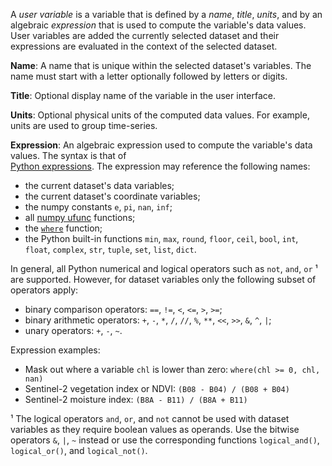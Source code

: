 A _user variable_ is a variable that is defined by a _name_, _title_, _units_, 
and by an algebraic _expression_ that is used to compute the variable's data 
values. User variables are added the currently selected dataset and their
expressions are evaluated in the context of the selected dataset.

**Name**: A name that is unique within the selected dataset's variables.
The name must start with a letter optionally followed by letters or digits. 

**Title**: Optional display name of the variable in the user interface.

**Units**: Optional physical units of the computed data values.
For example, units are used to group time-series.

**Expression**: An algebraic expression used to compute the variable's data
values. The syntax is that of  
[Python expressions](https://docs.python.org/3/reference/expressions.html). 
The expression may reference the following names:
- the current dataset's data variables;
- the current dataset's coordinate variables;
- the numpy constants `e`, `pi`, `nan`, `inf`;
- all [numpy ufunc](https://numpy.org/doc/stable/reference/ufuncs.html) 
  functions;
- the [`where`](https://docs.xarray.dev/en/stable/generated/xarray.where.html)
  function;
- the Python built-in functions `min`, `max`, `round`, `floor`, `ceil`, 
  `bool`, `int`, `float`, `complex`, `str`, `tuple`, `set`, `list`, `dict`.

In general, all Python numerical and logical operators such as
`not`, `and`, `or` ¹ are supported.
However, for dataset variables only the following subset of operators apply:
- binary comparison operators: `==`, `!=`, `<`, `<=`, `>`, `>=`;
- binary arithmetic operators: `+`, `-`, `*`, `/`, `//`, `%`,
  `**`, `<<`, `>>`, `&`, `^`, `|`;
- unary operators: `+`, `-`, `~`.

Expression examples:

- Mask out where a variable `chl` is lower than zero: `where(chl >= 0, chl, nan)`
- Sentinel-2 vegetation index or NDVI: `(B08 - B04) / (B08 + B04)`
- Sentinel-2 moisture index: `(B8A - B11) / (B8A + B11)`

¹ The logical operators `and`, `or`, and `not` cannot be used with dataset 
variables as they require boolean values as operands. Use the bitwise
operators `&`, `|`, `~` instead or use the 
corresponding functions `logical_and()`, `logical_or()`, and `logical_not()`.
